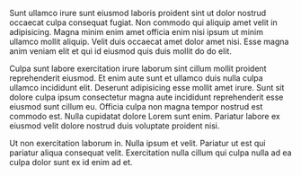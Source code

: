 Sunt ullamco irure sunt eiusmod laboris proident sint ut dolor nostrud occaecat culpa consequat fugiat. Non commodo qui aliquip amet velit in adipisicing. Magna minim enim amet officia enim nisi ipsum ut minim ullamco mollit aliquip. Velit duis occaecat amet dolor amet nisi. Esse magna anim veniam elit et qui id eiusmod quis duis mollit do do elit.

Culpa sunt labore exercitation irure laborum sint cillum mollit proident reprehenderit eiusmod. Et enim aute sunt et ullamco duis nulla culpa ullamco incididunt elit. Deserunt adipisicing esse mollit amet irure. Sunt sit dolore culpa ipsum consectetur magna aute incididunt reprehenderit esse eiusmod sunt cillum eu. Officia culpa non magna tempor nostrud est commodo est. Nulla cupidatat dolore Lorem sunt enim. Pariatur labore ex eiusmod velit dolore nostrud duis voluptate proident nisi.

Ut non exercitation laborum in. Nulla ipsum et velit. Pariatur ut est qui pariatur aliqua consequat velit. Exercitation nulla cillum qui culpa nulla ad ea culpa dolor sunt ex id enim ad et.